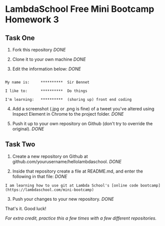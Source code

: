 # LambdaSchool Free Mini Bootcamp Homework 3 #

## Task One ##

1. Fork this repository					*DONE*

2. Clone it to your own machine			*DONE*

3. Edit the information below:			*DONE*


```

My name is:		**********	Sir Bennet

I like to:		**********  Do things

I'm learning:	**********	(shoring up) front end coding 

```

4. Add a screenshot (.jpg or .png is fine) of a tweet you've altered using Inspect Element in Chrome to the project folder.		*DONE*

4. Push it up to your own repository on Github (don't try to override the original).	*DONE*

## Task Two ##

1. Create a new repository on Github at github.com/yourusername/hellolambdaschool.  *DONE*

2. Inside that repository create a file at README.md, and enter the following in that file:		*DONE*

```
I am learning how to use git at Lambda School's [online code bootcamp](https://lambdaschool.com/mini-bootcamp)
```

3. Push your changes to your new repository.	*DONE*

That's it. Good luck!

*For extra credit, practice this a few times with a few different repositories.*